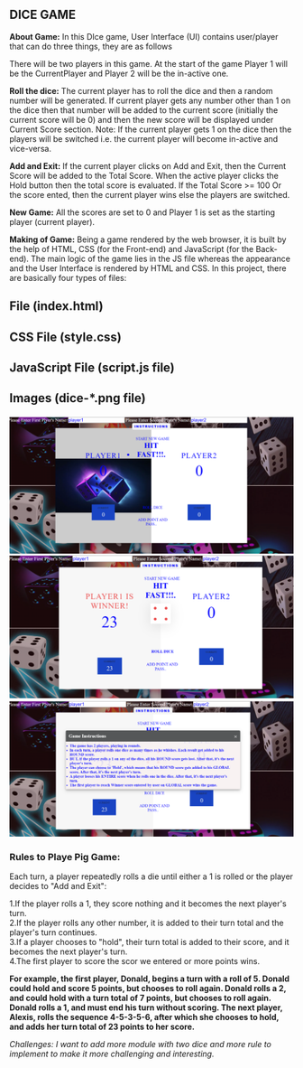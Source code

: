 ## DICE GAME


**About Game:** In this DIce game, User Interface (UI) contains user/player that can do three things, they are as follows<br>


There will be two players in this game. At the start of the game Player 1 will be the CurrentPlayer and Player 2 will be the in-active one.<br>

**Roll the dice:** The current player has to roll the dice and then a random number will be generated. If current player gets any number other than 1 on the dice then that number will be added to the current score (initially the current score will be 0) and then the new score will be displayed under Current Score section.  Note: If the current player gets 1 on the dice then the players will be switched i.e. the current player will become in-active and vice-versa.<br>

**Add and Exit:** If the current player clicks on Add and Exit, then the Current Score will be added to the Total Score. When the active player clicks the Hold button then the total score is evaluated. If the Total Score >= 100  Or the score ented, then the current player wins else the players are switched.<br>

**New Game:** All the scores are set to 0 and Player 1 is set as the starting player (current player).<br>

**Making of Game:** Being a game rendered by the web browser, it is built by the help of HTML, CSS (for the Front-end) and JavaScript (for the Back-end). The main logic of the game lies in the JS file whereas the appearance and the User Interface is rendered by HTML and CSS. In this project, there are basically four types of files:<br>

## File (index.html)<br>
## CSS File (style.css)<br>
## JavaScript File (script.js file)<br>
## Images (dice-*.png file)<br>


![Image](/images/dice_pro1.png)
![Image](/images/dice_pro2.png)
![Image](/images/dice_pro3.png)


 ### Rules to Playe Pig Game:

Each turn, a player repeatedly rolls a die until either a 1 is rolled or the player decides to "Add and Exit":

 1.If the player rolls a 1, they score nothing and it becomes the next player's turn.<br>
 2.If the player rolls any other number, it is added to their turn total and the player's turn continues.<br>
 3.If a player chooses to "hold", their turn total is added to their score, and it becomes the next player's turn.<br>
 4.The first player to score the scor we entered or more points wins.<br>

**For example, the first player, Donald, begins a turn with a roll of 5. Donald could hold and score 5 points, but chooses to roll again. Donald rolls a 2, and could hold with a turn total of 7 points, but chooses to roll again. Donald rolls a 1, and must end his turn without scoring. The next player, Alexis, rolls the sequence 4-5-3-5-6, after which she chooses to hold, and adds her turn total of 23 points to her score.**<br>


_Challenges: I want to add more module with two dice and more rule to implement to make it more challenging and interesting._











